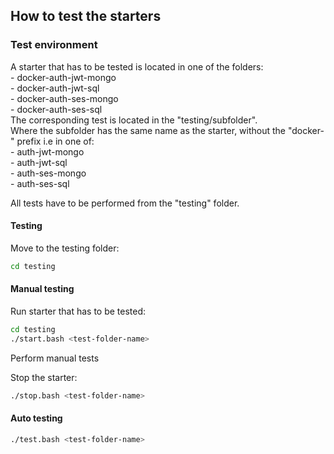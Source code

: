 ## How to test the starters

### Test environment
A starter that has to be tested is located in one of the folders:  
    - docker-auth-jwt-mongo  
    - docker-auth-jwt-sql  
    - docker-auth-ses-mongo     
    - docker-auth-ses-sql  
The corresponding test is located in the "testing/subfolder".   
Where the subfolder has the same name as the starter, without the "docker-" prefix i.e in one of:  
    - auth-jwt-mongo  
    - auth-jwt-sql  
    - auth-ses-mongo     
    - auth-ses-sql   

All tests have to be performed from the "testing" folder.

#### Testing
Move to the testing folder:
```bash
cd testing
```
#### Manual testing
Run starter that has to be tested: 
```bash
cd testing
./start.bash <test-folder-name>
```
Perform manual tests

Stop the starter:
```bash
./stop.bash <test-folder-name>
```
#### Auto testing

```bash
./test.bash <test-folder-name>
```




